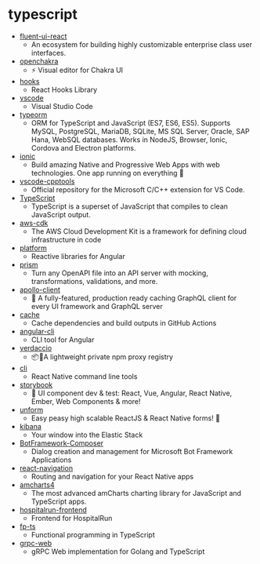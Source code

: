 # typescript
- [fluent-ui-react](https://github.com/microsoft/fluent-ui-react)
  - An ecosystem for building highly customizable enterprise class user interfaces.
- [openchakra](https://github.com/premieroctet/openchakra)
  - ⚡️ Visual editor for Chakra UI
- [hooks](https://github.com/umijs/hooks)
  - React Hooks Library
- [vscode](https://github.com/microsoft/vscode)
  - Visual Studio Code
- [typeorm](https://github.com/typeorm/typeorm)
  - ORM for TypeScript and JavaScript (ES7, ES6, ES5). Supports MySQL, PostgreSQL, MariaDB, SQLite, MS SQL Server, Oracle, SAP Hana, WebSQL databases. Works in NodeJS, Browser, Ionic, Cordova and Electron platforms.
- [ionic](https://github.com/ionic-team/ionic)
  - Build amazing Native and Progressive Web Apps with web technologies. One app running on everything 🎉
- [vscode-cpptools](https://github.com/microsoft/vscode-cpptools)
  - Official repository for the Microsoft C/C++ extension for VS Code.
- [TypeScript](https://github.com/microsoft/TypeScript)
  - TypeScript is a superset of JavaScript that compiles to clean JavaScript output.
- [aws-cdk](https://github.com/aws/aws-cdk)
  - The AWS Cloud Development Kit is a framework for defining cloud infrastructure in code
- [platform](https://github.com/ngrx/platform)
  - Reactive libraries for Angular
- [prism](https://github.com/stoplightio/prism)
  - Turn any OpenAPI file into an API server with mocking, transformations, validations, and more.
- [apollo-client](https://github.com/apollographql/apollo-client)
  - 🚀 A fully-featured, production ready caching GraphQL client for every UI framework and GraphQL server
- [cache](https://github.com/actions/cache)
  - Cache dependencies and build outputs in GitHub Actions
- [angular-cli](https://github.com/angular/angular-cli)
  - CLI tool for Angular
- [verdaccio](https://github.com/verdaccio/verdaccio)
  - 📦🔐A lightweight private npm proxy registry
- [cli](https://github.com/react-native-community/cli)
  - React Native command line tools
- [storybook](https://github.com/storybookjs/storybook)
  - 📓 UI component dev & test: React, Vue, Angular, React Native, Ember, Web Components & more!
- [unform](https://github.com/Rocketseat/unform)
  - Easy peasy high scalable ReactJS & React Native forms! 🚀
- [kibana](https://github.com/elastic/kibana)
  - Your window into the Elastic Stack
- [BotFramework-Composer](https://github.com/microsoft/BotFramework-Composer)
  - Dialog creation and management for Microsoft Bot Framework Applications
- [react-navigation](https://github.com/react-navigation/react-navigation)
  - Routing and navigation for your React Native apps
- [amcharts4](https://github.com/amcharts/amcharts4)
  - The most advanced amCharts charting library for JavaScript and TypeScript apps.
- [hospitalrun-frontend](https://github.com/HospitalRun/hospitalrun-frontend)
  - Frontend for HospitalRun
- [fp-ts](https://github.com/gcanti/fp-ts)
  - Functional programming in TypeScript
- [grpc-web](https://github.com/improbable-eng/grpc-web)
  - gRPC Web implementation for Golang and TypeScript
